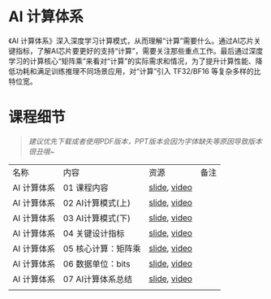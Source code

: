 # AI 计算体系

《AI 计算体系》深入深度学习计算模式，从而理解“计算”需要什么。通过AI芯片关键指标，了解AI芯片要更好的支持“计算”，需要关注那些重点工作。最后通过深度学习的计算核心“矩阵乘”来看对“计算”的实际需求和情况，为了提升计算性能、降低功耗和满足训练推理不同场景应用，对“计算”引入 TF32/BF16 等复杂多样的比特位宽。

# 课程细节

> *建议优先下载或者使用PDF版本，PPT版本会因为字体缺失等原因导致版本很丑哦~*

|         |              |                                                                                          |     |
| ------- | ------------ | ---------------------------------------------------------------------------------------- | --- |
| 名称      | 内容           | 资源                                                                                       | 备注  |
| AI 计算体系 | 01 课程内容      | [slide](./01.introduction), [video](https://www.bilibili.com/video/BV1DX4y1D7PC/)        |     |
| AI 计算体系 | 02 AI计算模式(上) | [slide](./02.constraints.pdf), [video](https://www.bilibili.com/video/BV17x4y1T7Cn/)     |     |
| AI 计算体系 | 03 AI计算模式(下) | [slide](./03.mobile_parallel.pdf), [video](https://www.bilibili.com/video/BV1754y1M78X/) |     |
| AI 计算体系 | 04 关键设计指标    | [slide](./04.metrics.pdf), [video](https://www.bilibili.com/video/BV1qL411o7S9/)         |     |
| AI 计算体系 | 05 核心计算：矩阵乘  | [slide](./05.matrix.pdf), [video](https://www.bilibili.com/video/BV1ak4y1h7mp/)          |     |
| AI 计算体系 | 06 数据单位：bits | [slide](./06.bit_width.pdf), [video](https://www.bilibili.com/video/BV1WT411k724/)       |     |
| AI 计算体系 | 07 AI计算体系总结  | [slide](./07.summary.pdf), [video](https://www.bilibili.com/video/BV1j54y1T7ii/)         |     |
|         |              |                                                                                          |     |
